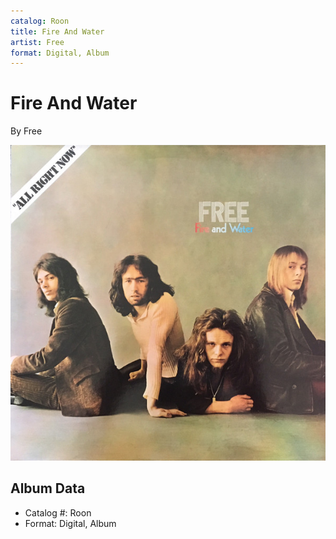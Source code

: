 ```yaml
---
catalog: Roon
title: Fire And Water
artist: Free
format: Digital, Album
---
```


# Fire And Water

By Free

![](../../assets/albumcovers/Free-Fire_And_Water.png)

## Album Data

- Catalog #: Roon
- Format: Digital, Album

